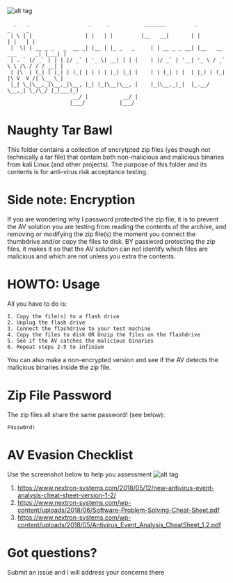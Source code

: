 ![alt tag](https://cdn-images-1.medium.com/max/1200/1*zHmD0vnFF9phLu2LIlJJpQ.png)

```
  _   _                   _     _           _______         _                    _     _ 
 | \ | |                 | |   | |         |__   __|       | |                  | |   | |
 |  \| | __ _ _   _  __ _| |__ | |_ _   _     | | __ _ _ __| |__   __ ___      _| |___| |
 | . ` |/ _` | | | |/ _` | '_ \| __| | | |    | |/ _` | '__| '_ \ / _` \ \ /\ / / / __| |
 | |\  | (_| | |_| | (_| | | | | |_| |_| |    | | (_| | |  | |_) | (_| |\ V  V /| \__ \_|
 |_| \_|\__,_|\__,_|\__, |_| |_|\__|\__, |    |_|\__,_|_|  |_.__/ \__,_| \_/\_/ |_|___(_)
                     __/ |           __/ |                                               
                    |___/           |___/                                                
```

# Naughty Tar Bawl
This folder contains a collection of encrytpted zip files (yes though not technically a tar file) that contain both non-malicious and malicious binaries from kali Linux (and other projects). The purpose of this folder and its contents is for anti-virus risk acceptance testing. 

# Side note: Encryption
If you are wondering why I password protected the zip file, it is to prevent the AV solution you are testing from reading the contents of the archive, and removing or modifying the zip file(s) the moment you connect the thumbdrive and/or copy the files to disk. BY password protecting the zip files, it makes it so that the AV solution can not identify which files are malicious and which are not unless you extra the contents.

# HOWTO: Usage
All you have to do is:
```
1. Copy the file(s) to a flash drive 
2. Unplug the flash drive 
3. Connect the flashdrive to your test machine 
4. Copy the files to disk OR Unzip the files on the flashdrive 
5. See if the AV catches the malicious binaries
6. Repeat steps 2-5 to infinium
```
You can also make a non-encrypted version and see if the AV detects the malicious binaries inside the zip file.

# Zip File Password
The zip files all share the same password! (see below):
```
P4ssw0rd!
```

# AV Evasion Checklist
Use the screenshot below to help you assessment
![alt tag](https://www.nextron-systems.com/wp-content/uploads/2018/06/Screen-Shot-2018-05-12-at-11.55.11.png)
1. https://www.nextron-systems.com/2018/05/12/new-antivirus-event-analysis-cheat-sheet-version-1-2/
2. https://www.nextron-systems.com/wp-content/uploads/2018/06/Software-Problem-Solving-Cheat-Sheet.pdf
3. https://www.nextron-systems.com/wp-content/uploads/2018/05/Antivirus_Event_Analysis_CheatSheet_1.2.pdf

# Got questions?
Submit an issue and I will address your concerns there
